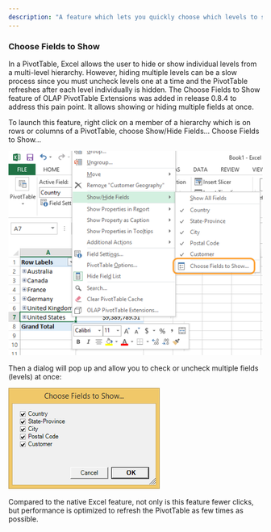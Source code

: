 ```yaml
---
description: "A feature which lets you quickly choose which levels to show in an OLAP PivotTable"
---
```

### Choose Fields to Show

In a PivotTable, Excel allows the user to hide or show individual levels from a multi-level hierarchy. However, hiding multiple levels can be a slow process since you must uncheck levels one at a time and the PivotTable refreshes after each level individually is hidden. The Choose Fields to Show feature of OLAP PivotTable Extensions was added in release 0.8.4 to address this pain point. It allows showing or hiding multiple fields at once.

To launch this feature, right click on a member of a hierarchy which is on rows or columns of a PivotTable, choose Show/Hide Fields... Choose Fields to Show...

![](Choose%20Fields%20to%20Show_ShowHideFields.png)

Then a dialog will pop up and allow you to check or uncheck multiple fields (levels) at once:

![](Choose%20Fields%20to%20Show_ChooseFieldsToShow.png)

Compared to the native Excel feature, not only is this feature fewer clicks, but performance is optimized to refresh the PivotTable as few times as possible.
